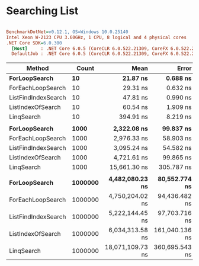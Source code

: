 # Searching List<string>

``` ini

BenchmarkDotNet=v0.12.1, OS=Windows 10.0.25140
Intel Xeon W-2123 CPU 3.60GHz, 1 CPU, 8 logical and 4 physical cores
.NET Core SDK=6.0.300
  [Host]     : .NET Core 6.0.5 (CoreCLR 6.0.522.21309, CoreFX 6.0.522.21309), X64 RyuJIT
  DefaultJob : .NET Core 6.0.5 (CoreCLR 6.0.522.21309, CoreFX 6.0.522.21309), X64 RyuJIT


```
|              Method |   Count |             Mean |          Error |         StdDev |           Median | Ratio | RatioSD |
|-------------------- |-------- |-----------------:|---------------:|---------------:|-----------------:|------:|--------:|
|       **ForLoopSearch** |      **10** |         **21.87 ns** |       **0.688 ns** |       **2.008 ns** |         **21.74 ns** |  **1.00** |    **0.00** |
|   ForEachLoopSearch |      10 |         29.31 ns |       0.632 ns |       1.478 ns |         29.31 ns |  1.31 |    0.14 |
| ListFindIndexSearch |      10 |         47.81 ns |       0.990 ns |       2.254 ns |         47.75 ns |  2.12 |    0.19 |
|   ListIndexOfSearch |      10 |         60.54 ns |       1.909 ns |       5.537 ns |         60.04 ns |  2.79 |    0.39 |
|          LinqSearch |      10 |        394.91 ns |       8.219 ns |      24.105 ns |        392.48 ns | 18.21 |    1.97 |
|                     |         |                  |                |                |                  |       |         |
|       **ForLoopSearch** |    **1000** |      **2,322.08 ns** |      **99.837 ns** |     **292.804 ns** |      **2,217.46 ns** |  **1.00** |    **0.00** |
|   ForEachLoopSearch |    1000 |      2,976.33 ns |      58.903 ns |     126.795 ns |      2,956.90 ns |  1.26 |    0.16 |
| ListFindIndexSearch |    1000 |      3,095.24 ns |      54.582 ns |      62.856 ns |      3,095.51 ns |  1.40 |    0.13 |
|   ListIndexOfSearch |    1000 |      4,721.61 ns |      99.865 ns |     286.532 ns |      4,681.68 ns |  2.06 |    0.27 |
|          LinqSearch |    1000 |     15,661.30 ns |     305.787 ns |     651.657 ns |     15,714.44 ns |  6.63 |    0.91 |
|                     |         |                  |                |                |                  |       |         |
|       **ForLoopSearch** | **1000000** |  **4,482,080.23 ns** |  **80,552.774 ns** |  **75,349.114 ns** |  **4,488,634.77 ns** |  **1.00** |    **0.00** |
|   ForEachLoopSearch | 1000000 |  4,750,204.02 ns |  94,436.482 ns | 216,983.523 ns |  4,678,697.66 ns |  1.10 |    0.06 |
| ListFindIndexSearch | 1000000 |  5,222,144.45 ns |  97,703.716 ns | 218,528.361 ns |  5,222,998.83 ns |  1.14 |    0.05 |
|   ListIndexOfSearch | 1000000 |  6,034,313.58 ns | 161,040.136 ns | 459,456.569 ns |  5,909,725.00 ns |  1.34 |    0.08 |
|          LinqSearch | 1000000 | 18,071,109.73 ns | 360,695.543 ns | 937,495.674 ns | 17,900,887.50 ns |  4.14 |    0.30 |
